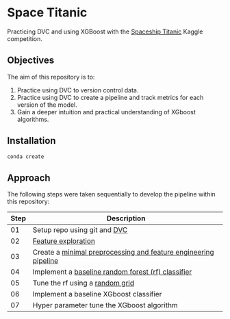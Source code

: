 # Space Titanic

Practicing DVC and using XGBoost with the [Spaceship Titanic](https://www.kaggle.com/competitions/spaceship-titanic/overview) Kaggle competition.

## Objectives

The aim of this repository is to:

1. Practice using DVC to version control data.
2. Practice using DVC to create a pipeline and track metrics for each version of the model.
3. Gain a deeper intuition and practical understanding of XGboost algorithms.

## Installation

```bash
conda create
```

## Approach

The following steps were taken sequentially to develop the pipeline within this repository:

| Step | Description |
| --- | --- |
| 01 | Setup repo using git and [DVC](https://realpython.com/python-data-version-control/) |
| 02 | [Feature exploration](notebooks/feature_exploration.ipynb) |
| 03 | Create a [minimal preprocessing and feature engineering pipeline](src/spacetitanic/features/) |
| 04 | Implement a [baseline random forest (rf) classifier](https://github.com/dzhang32/spacetitanic/releases/tag/rf-mvp) |
| 05 | Tune the rf using a [random grid](https://github.com/dzhang32/spacetitanic/releases/tag/rf-random_grid) |
| 06 | Implement a baseline XGboost classifier |
| 07 | Hyper parameter tune the XGboost algorithm |
